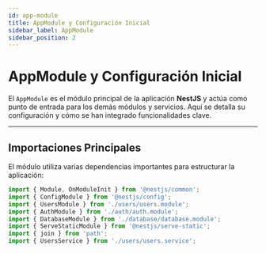 ```yaml
---
id: app-module
title: AppModule y Configuración Inicial
sidebar_label: AppModule
sidebar_position: 2
---
```


# AppModule y Configuración Inicial

El `AppModule` es el módulo principal de la aplicación **NestJS** y actúa como punto de entrada para los demás módulos y servicios. Aquí se detalla su configuración y cómo se han integrado funcionalidades clave.

---

## Importaciones Principales

El módulo utiliza varias dependencias importantes para estructurar la aplicación:

```typescript
import { Module, OnModuleInit } from '@nestjs/common';
import { ConfigModule } from '@nestjs/config';
import { UsersModule } from './users/users.module';
import { AuthModule } from './auth/auth.module';
import { DatabaseModule } from './database/database.module';
import { ServeStaticModule } from '@nestjs/serve-static';
import { join } from 'path';
import { UsersService } from './users/users.service';